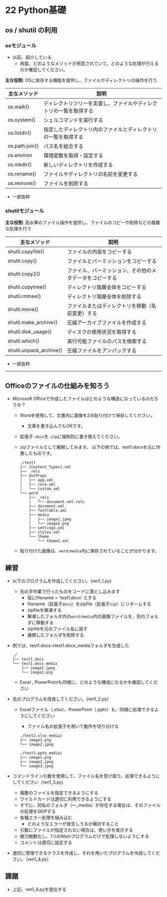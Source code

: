 # 22 Python基礎

## os / shutil の利用

### osモジュール

- 以前、紹介している
  - 再度、どのようなメソッドが用意されていて、どのような処理が行えるのか確認してください。



**主な役割**: OSに依存する機能を提供し、ファイルやディレクトリの操作を行う

| 主なメソッド   | 説明                                                         |
| -------------- | ------------------------------------------------------------ |
| os.walk()      | ディレクトリツリーを走査し、ファイルやディレクトリの一覧を取得する |
| os.system()    | シェルコマンドを実行する                                     |
| os.listdir()   | 指定したディレクトリ内のファイルとディレクトリの一覧を取得する |
| os.path.join() | パス名を結合する                                             |
| os.environ     | 環境変数を取得・設定する                                     |
| os.mkdir()     | 新しいディレクトリを作成する                                 |
| os.rename()    | ファイルやディレクトリの名前を変更する                       |
| os.remove()    | ファイルを削除する                                           |

- 一部抜粋



### shutilモジュール

**主な役割**: 高水準のファイル操作を提供し、ファイルのコピーや削除などの複雑な処理を行う

| 主なメソッド            | 説明                                                     |
| ----------------------- | -------------------------------------------------------- |
| shutil.copyfile()       | ファイルの内容をコピーする                               |
| shutil.copy()           | ファイルとパーミッションをコピーする                     |
| shutil.copy2()          | ファイル、パーミッション、その他のメタデータをコピーする |
| shutil.copytree()       | ディレクトリ階層全体をコピーする                         |
| shutil.rmtree()         | ディレクトリ階層全体を削除する                           |
| shutil.move()           | ファイルまたはディレクトリを移動（名前変更）する         |
| shutil.make_archive()   | 圧縮アーカイブファイルを作成する                         |
| shutil.disk_usage()     | ディスクの使用状況を取得する                             |
| shutil.which()          | 実行可能ファイルのパスを検索する                         |
| shutil.unpack_archive() | 圧縮ファイルをアンパックする                             |

- 一部抜粋

---

## Officeのファイルの仕組みを知ろう

- Microsoft Officeで作成したファイルはどのような構造になっているのだろうか？

  - Wordを使用して、文書内に画像を2点貼り付けて保存してください。

    - 文章を書き込んでもOKです。

  - 拡張子`.docx`を`.zip`に強制的に書き換えてください。

  - zipファイルとして展開してみます。
    以下の例では、test1.docxを元に作業したものです。

    ```
    ./test1
    ├── [Content_Types].xml
    ├── _rels
    ├── docProps
    │   ├── app.xml
    │   ├── core.xml
    │   └── custom.xml
    └── word
        ├── _rels
        │   └── document.xml.rels
        ├── document.xml
        ├── fontTable.xml
        ├── media
        │   ├── image1.jpeg
        │   └── image2.png
        ├── settings.xml
        ├── styles.xml
        └── theme
            └── theme1.xml
    ```

  - 貼り付けた画像は、`word/media`内に保存されていることが分かります。



## 練習

- 以下のプログラムを作成してください。(ren1_1.py)

  - 先の手作業で行ったものをコードに落とし込みます
    - 仮にfilename = 'test1,docx' とする
    - filename（拡張子`docx`）をzipfile（拡張子`zip`）にリネームする
    - zipfileを解凍する
    - 解凍したフォルダ内の`word/media`内の画像ファイルを、別のフォルダに移動する
    - zipfileを元のファイル名に戻す
    - 展開したフォルダを削除する

- 例では、test1.docx→test1.docx_mediaフォルダを生成した

  ```
  ./
  ├── test1.docx
  └── test1.docx_media
      ├── image1.jpeg
      └── image2.png
  ```

  - Excel , PowerPointも同様に、どのような構成になるかを確認してください



- 先のプログラムを改良してください。(ren1_2.py)

  - Excelファイル（.xlsx）、PowerPoint（.pptx）も、同様に処理できるようにしてください

    - ファイル名の拡張子を用いて動作を切り分ける

    ```
    ./test2.xlsx_media/
    ├── image1.png
    └── image2.jpeg
    ```

    ```
    ./test3.pptx_media/
    ├── image1.png
    ├── image2.jpeg
    └── image3.jpeg
    ```




- コマンドライン引数を使用して、ファイル名を受け取り、処理できるようにしてください（ren1_3.py）
  - 複数のファイルを指定できるようにする
  - ワイルドカードは適切に利用できるようにする
  - すでに、同名のフォルダ（〜\_media）が存在する場合は、そのファイルの処理をSKIPする
  - 各種エラー処理を組み込む
    - どのようなエラーが発生しうるか検討すること
  - 引数にファイルが指定されない場合は、使い方を表示する
  - 極力関数化し、1つのMainプログラムだけで処理しないようにする
  - コメントは適切に設定する



- 適切に管理できるクラスを作成し、それを用いたプログラムを作成してください。（ren1_4.py）



## 課題

- 上記、ren1_4.pyを提出する



